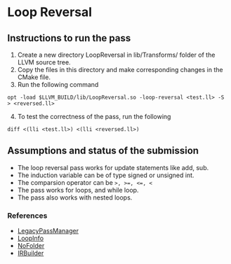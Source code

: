 # Loop Reversal

## Instructions to run the pass

1) Create a new directory LoopReversal in lib/Transforms/ folder of the LLVM source tree.  
2) Copy the files in this directory and make corresponding changes in the CMake file.  
3) Run the following command  

```
opt -load $LLVM_BUILD/lib/LoopReversal.so -loop-reversal <test.ll> -S > <reversed.ll>  
```

4) To test the correctness of the pass, run the following  

```
diff <(lli <test.ll>) <(lli <reversed.ll>)  
```

## Assumptions and status of the submission  

* The loop reversal pass works for update statements like add, sub.
* The induction variable can be of type signed or unsigned int.
* The comparsion operator can be `>, >=, <=, <`
* The pass works for loops, and while loop.
* The pass also works with nested loops.

### References

* [LegacyPassManager](https://llvm.org/doxygen/classllvm_1_1legacy_1_1PassManager.html)
* [LoopInfo](https://llvm.org/doxygen/classllvm_1_1LoopInfo.html)
* [NoFolder](https://llvm.org/doxygen/classllvm_1_1NoFolder.html)
* [IRBuilder](https://llvm.org/doxygen/classllvm_1_1IRBuilder.html)
